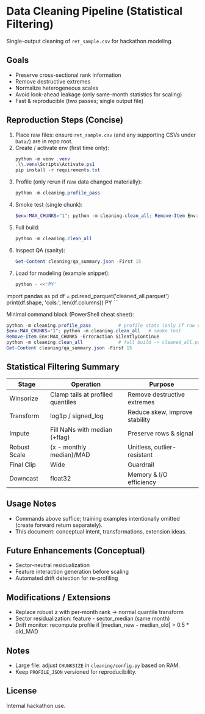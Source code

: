 # Data Cleaning Pipeline (Statistical Filtering)

Single-output cleaning of `ret_sample.csv` for hackathon modeling.

## Goals
- Preserve cross-sectional rank information
- Remove destructive extremes
- Normalize heterogeneous scales
- Avoid look-ahead leakage (only same-month statistics for scaling)
- Fast & reproducible (two passes; single output file)
## Reproduction Steps (Concise)
1. Place raw files: ensure `ret_sample.csv` (and any supporting CSVs under `Data/`) are in repo root.
2. Create / activate env (first time only):
	```powershell
	python -m venv .venv
	.\\.venv\Scripts\Activate.ps1
	pip install -r requirements.txt
	```
3. Profile (only rerun if raw data changed materially):
	```powershell
	python -m cleaning.profile_pass
	```
4. Smoke test (single chunk):
	```powershell
	$env:MAX_CHUNKS="1"; python -m cleaning.clean_all; Remove-Item Env:MAX_CHUNKS
	```
5. Full build:
	```powershell
	python -m cleaning.clean_all
	```
6. Inspect QA (sanity):
	```powershell
	Get-Content cleaning/qa_summary.json -First 15
	```
7. Load for modeling (example snippet):
	```powershell
	python - <<'PY'
import pandas as pd
df = pd.read_parquet('cleaned_all.parquet')
print(df.shape, 'cols:', len(df.columns))
PY
	```

Minimal command block (PowerShell cheat sheet):
```powershell
python -m cleaning.profile_pass          # profile stats (only if raw changed)
$env:MAX_CHUNKS="1"; python -m cleaning.clean_all   # smoke test
Remove-Item Env:MAX_CHUNKS -ErrorAction SilentlyContinue
python -m cleaning.clean_all             # full build -> cleaned_all.parquet
Get-Content cleaning/qa_summary.json -First 15
```

## Statistical Filtering Summary
| Stage | Operation | Purpose |
|-------|-----------|---------|
| Winsorize | Clamp tails at profiled quantiles | Remove destructive extremes |
| Transform | log1p / signed_log | Reduce skew, improve stability |
| Impute | Fill NaNs with median (+flag) | Preserve rows & signal |
| Robust Scale | (x - monthly median)/MAD | Unitless, outlier-resistant |
| Final Clip | Wide | Guardrail |
| Downcast | float32 | Memory & I/O efficiency |

## Usage Notes
- Commands above suffice; training examples intentionally omitted (create forward return separately).
- This document: conceptual intent, transformations, extension ideas.

## Future Enhancements (Conceptual)
- Sector-neutral residualization
- Feature interaction generation before scaling
- Automated drift detection for re-profiling

## Modifications / Extensions
- Replace robust z with per-month rank -> normal quantile transform
- Sector residualization: feature - sector_median (same month)
- Drift monitor: recompute profile if |median_new - median_old| > 0.5 * old_MAD

## Notes
- Large file: adjust `CHUNKSIZE` in `cleaning/config.py` based on RAM.
- Keep `PROFILE_JSON` versioned for reproducibility.

## License
Internal hackathon use.
